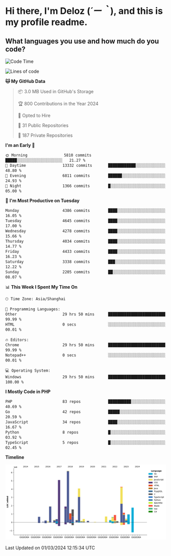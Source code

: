 # **Hi there, I'm Deloz (*´ー｀*), and this is my profile readme.**

## **What languages you use and how much do you code?**

<!--START_SECTION:waka-->
![Code Time](http://img.shields.io/badge/Code%20Time-3%2C385%20hrs%205%20mins-blue)

![Lines of code](https://img.shields.io/badge/From%20Hello%20World%20I%27ve%20Written-35.5%20million%20lines%20of%20code-blue)

**🐱 My GitHub Data** 

> 📦 3.0 MB Used in GitHub's Storage 
 > 
> 🏆 800 Contributions in the Year 2024
 > 
> 💼 Opted to Hire
 > 
> 📜 31 Public Repositories 
 > 
> 🔑 187 Private Repositories 
 > 
**I'm an Early 🐤** 

```text
🌞 Morning                5810 commits        █████░░░░░░░░░░░░░░░░░░░░   21.27 % 
🌆 Daytime                13332 commits       ████████████░░░░░░░░░░░░░   48.80 % 
🌃 Evening                6811 commits        ██████░░░░░░░░░░░░░░░░░░░   24.93 % 
🌙 Night                  1366 commits        █░░░░░░░░░░░░░░░░░░░░░░░░   05.00 % 
```
📅 **I'm Most Productive on Tuesday** 

```text
Monday                   4386 commits        ████░░░░░░░░░░░░░░░░░░░░░   16.05 % 
Tuesday                  4645 commits        ████░░░░░░░░░░░░░░░░░░░░░   17.00 % 
Wednesday                4278 commits        ████░░░░░░░░░░░░░░░░░░░░░   15.66 % 
Thursday                 4034 commits        ████░░░░░░░░░░░░░░░░░░░░░   14.77 % 
Friday                   4433 commits        ████░░░░░░░░░░░░░░░░░░░░░   16.23 % 
Saturday                 3338 commits        ███░░░░░░░░░░░░░░░░░░░░░░   12.22 % 
Sunday                   2205 commits        ██░░░░░░░░░░░░░░░░░░░░░░░   08.07 % 
```


📊 **This Week I Spent My Time On** 

```text
🕑︎ Time Zone: Asia/Shanghai

💬 Programming Languages: 
Other                    29 hrs 50 mins      █████████████████████████   99.99 % 
HTML                     0 secs              ░░░░░░░░░░░░░░░░░░░░░░░░░   00.01 % 

🔥 Editors: 
Chrome                   29 hrs 50 mins      █████████████████████████   99.99 % 
Notepad++                0 secs              ░░░░░░░░░░░░░░░░░░░░░░░░░   00.01 % 

💻 Operating System: 
Windows                  29 hrs 50 mins      █████████████████████████   100.00 % 
```

**I Mostly Code in PHP** 

```text
PHP                      83 repos            ██████████░░░░░░░░░░░░░░░   40.69 % 
Go                       42 repos            █████░░░░░░░░░░░░░░░░░░░░   20.59 % 
JavaScript               34 repos            ████░░░░░░░░░░░░░░░░░░░░░   16.67 % 
Python                   8 repos             █░░░░░░░░░░░░░░░░░░░░░░░░   03.92 % 
TypeScript               5 repos             █░░░░░░░░░░░░░░░░░░░░░░░░   02.45 % 
```



**Timeline**

![Lines of Code chart](https://raw.githubusercontent.com/deloz/deloz/main/assets/bar_graph.png)


 Last Updated on 01/03/2024 12:15:34 UTC
<!--END_SECTION:waka-->
